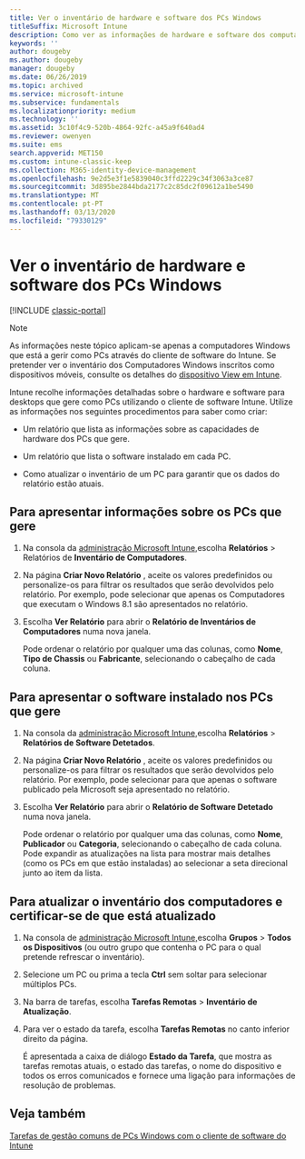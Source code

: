 ```yaml
---
title: Ver o inventário de hardware e software dos PCs Windows
titleSuffix: Microsoft Intune
description: Como ver as informações de hardware e software dos computadores com Windows que gere como PCs com o cliente de software do Intune
keywords: ''
author: dougeby
ms.author: dougeby
manager: dougeby
ms.date: 06/26/2019
ms.topic: archived
ms.service: microsoft-intune
ms.subservice: fundamentals
ms.localizationpriority: medium
ms.technology: ''
ms.assetid: 3c10f4c9-520b-4864-92fc-a45a9f640ad4
ms.reviewer: owenyen
ms.suite: ems
search.appverid: MET150
ms.custom: intune-classic-keep
ms.collection: M365-identity-device-management
ms.openlocfilehash: 9e2d5e3f1e5839040c3ffd2229c34f3063a3ce87
ms.sourcegitcommit: 3d895be2844bda2177c2c85dc2f09612a1be5490
ms.translationtype: MT
ms.contentlocale: pt-PT
ms.lasthandoff: 03/13/2020
ms.locfileid: "79330129"
---
```

# <a name="view-hardware-and-software-inventory-for-windows-pcs"></a>Ver o inventário de hardware e software dos PCs Windows

[!INCLUDE [classic-portal](../includes/classic-portal.md)]

> [!NOTE]
> As informações neste tópico aplicam-se apenas a computadores Windows que está a gerir como PCs através do cliente de software do Intune. Se pretender ver o inventário dos Computadores Windows inscritos como dispositivos móveis, consulte os detalhes do [dispositivo View em Intune](../remote-actions/device-inventory.md).

Intune recolhe informações detalhadas sobre o hardware e software para desktops que gere como PCs utilizando o cliente de software Intune. Utilize as informações nos seguintes procedimentos para saber como criar:

- Um relatório que lista as informações sobre as capacidades de hardware dos PCs que gere.

- Um relatório que lista o software instalado em cada PC.

- Como atualizar o inventário de um PC para garantir que os dados do relatório estão atuais.

## <a name="to-display-information-about-pcs-you-manage"></a>Para apresentar informações sobre os PCs que gere

1. Na consola da [administração Microsoft Intune,](https://manage.microsoft.com/)escolha **Relatórios** &gt; Relatórios de **Inventário de Computadores**.

2. Na página **Criar Novo Relatório** , aceite os valores predefinidos ou personalize-os para filtrar os resultados que serão devolvidos pelo relatório. Por exemplo, pode selecionar que apenas os Computadores que executam o Windows 8.1 são apresentados no relatório.

3. Escolha **Ver Relatório** para abrir o **Relatório de Inventários de Computadores** numa nova janela.

    Pode ordenar o relatório por qualquer uma das colunas, como **Nome**, **Tipo de Chassis** ou **Fabricante**, selecionando o cabeçalho de cada coluna.

## <a name="to-display-software-installed-on-pcs-you-manage"></a>Para apresentar o software instalado nos PCs que gere

1. Na consola da [administração Microsoft Intune,](https://manage.microsoft.com/)escolha **Relatórios** &gt; **Relatórios de Software Detetados**.

2. Na página **Criar Novo Relatório** , aceite os valores predefinidos ou personalize-os para filtrar os resultados que serão devolvidos pelo relatório. Por exemplo, pode selecionar para que apenas o software publicado pela Microsoft seja apresentado no relatório.

3. Escolha **Ver Relatório** para abrir o **Relatório de Software Detetado** numa nova janela.

    Pode ordenar o relatório por qualquer uma das colunas, como **Nome**, **Publicador** ou **Categoria**, selecionando o cabeçalho de cada coluna. Pode expandir as atualizações na lista para mostrar mais detalhes (como os PCs em que estão instaladas) ao selecionar a seta direcional junto ao item da lista.

## <a name="to-refresh-computer-inventory-to-ensure-it-is-current"></a>Para atualizar o inventário dos computadores e certificar-se de que está atualizado

1. Na consola de [administração Microsoft Intune,](https://manage.microsoft.com/)escolha **Grupos** &gt; **Todos os Dispositivos** (ou outro grupo que contenha o PC para o qual pretende refrescar o inventário).

2. Selecione um PC ou prima a tecla **Ctrl** sem soltar para selecionar múltiplos PCs.

3. Na barra de tarefas, escolha **Tarefas Remotas** &gt; **Inventário de Atualização**.

4. Para ver o estado da tarefa, escolha **Tarefas Remotas** no canto inferior direito da página.

    É apresentada a caixa de diálogo **Estado da Tarefa**, que mostra as tarefas remotas atuais, o estado das tarefas, o nome do dispositivo e todos os erros comunicados e fornece uma ligação para informações de resolução de problemas.

## <a name="see-also"></a>Veja também

[Tarefas de gestão comuns de PCs Windows com o cliente de software do Intune](common-windows-pc-management-tasks-with-the-microsoft-intune-computer-client.md)
